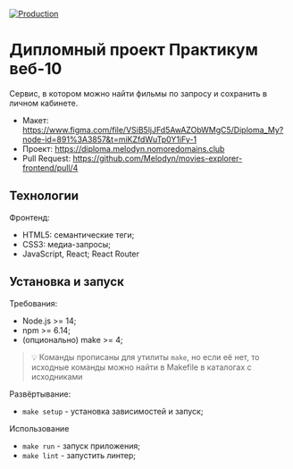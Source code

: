 [![Production](../../actions/workflows/frontend.yml/badge.svg?branch=main)](../../actions/workflows/frontend.yml?query=workflow%3A"Production")

# Дипломный проект Практикум веб-10

Сервис, в котором можно найти фильмы по запросу и сохранить в личном кабинете.

* Макет: https://www.figma.com/file/VSiB5ljJFd5AwAZObWMgC5/Diploma_My?node-id=891%3A3857&t=miKZfdWuTp0Y1iFy-1
* Проект: https://diploma.melodyn.nomoredomains.club
* Pull Request: https://github.com/Melodyn/movies-explorer-frontend/pull/4

## Технологии

Фронтенд:
* HTML5: семантические теги;
* CSS3: медиа-запросы;
* JavaScript, React; React Router

## Установка и запуск

Требования:

* Node.js >= 14;
* npm >= 6.14;
* (опционально) make >= 4;

> 💡 Команды прописаны для утилиты `make`, но если её нет, то исходные команды можно найти в Makefile в каталогах с 
исходниками

Развёртывание:

* `make setup` - установка зависимостей и запуск;

Использование

* `make run` - запуск приложения;
* `make lint` - запустить линтер;
